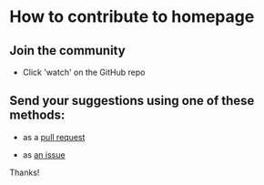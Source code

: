 # How to contribute to homepage

## Join the community

- Click 'watch' on the GitHub repo

## Send your suggestions using one of these methods:

- as a [pull request](https://github.com/yaleman/homepage/pulls)

- as [an issue](https://github.com/yaleman/homepage/issues/new)

Thanks!